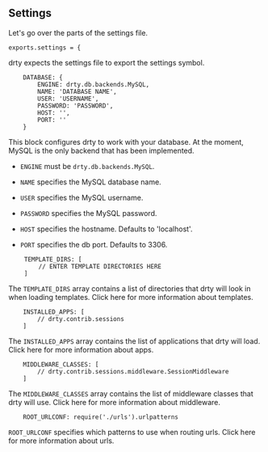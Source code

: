 ## Settings

Let's go over the parts of the settings file.

    exports.settings = {

drty expects the settings file to export the settings symbol.

        DATABASE: {
            ENGINE: drty.db.backends.MySQL,
            NAME: 'DATABASE NAME',
            USER: 'USERNAME',
            PASSWORD: 'PASSWORD',
            HOST: '',
            PORT: ''
        }

This block configures drty to work with your database. At the moment, MySQL is the only backend that has been implemented.

 * `ENGINE` must be `drty.db.backends.MySQL`.
 * `NAME` specifies the MySQL database name.
 * `USER` specifies the MySQL username.
 * `PASSWORD` specifies the MySQL password.
 * `HOST` specifies the hostname. Defaults to 'localhost'.
 * `PORT` specifies the db port. Defaults to 3306.

        TEMPLATE_DIRS: [
            // ENTER TEMPLATE DIRECTORIES HERE
        ]

The `TEMPLATE_DIRS` array contains a list of directories that drty will look in when loading templates. Click here for more information about templates.

        INSTALLED_APPS: [
            // drty.contrib.sessions
        ]

The `INSTALLED_APPS` array contains the list of applications that drty will load. Click here for more information about apps.

        MIDDLEWARE_CLASSES: [
            // drty.contrib.sessions.middleware.SessionMiddleware
        ]

The `MIDDLEWARE_CLASSES` array contains the list of middleware classes that drty will use. Click here for more information about middleware.

        ROOT_URLCONF: require('./urls').urlpatterns

`ROOT_URLCONF` specifies which patterns to use when routing urls. Click here for more information about urls.